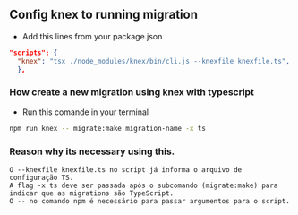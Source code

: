 ## Config knex to running migration

- Add this lines from your package.json

```json
"scripts": {
  "knex": "tsx ./node_modules/knex/bin/cli.js --knexfile knexfile.ts",
  },
```

### How create a new migration using knex with typescript

- Run this comande in your terminal

```bash
npm run knex -- migrate:make migration-name -x ts
```

### Reason why its necessary using this.
```
O --knexfile knexfile.ts no script já informa o arquivo de configuração TS.
A flag -x ts deve ser passada após o subcomando (migrate:make) para indicar que as migrations são TypeScript.
O -- no comando npm é necessário para passar argumentos para o script.
```
